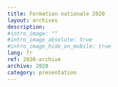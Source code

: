 ```yaml
---
title: Formation nationale 2020
layout: archives
description:
#intro_image: ""
#intro_image_absolute: true
#intro_image_hide_on_mobile: true
lang: fr
ref: 2020-archive
archive: 2020
category: presentation
---
```

